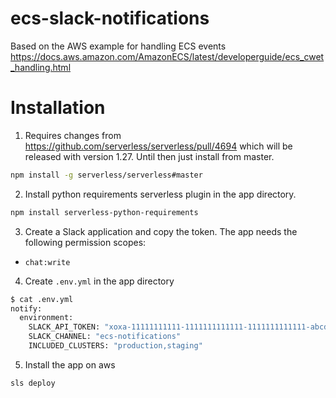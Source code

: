 # ecs-slack-notifications
Based on the AWS example for handling ECS events https://docs.aws.amazon.com/AmazonECS/latest/developerguide/ecs_cwet_handling.html

# Installation
1. Requires changes from https://github.com/serverless/serverless/pull/4694 which
will be released with version 1.27. Until then just install from master.
```bash
npm install -g serverless/serverless#master
```

2. Install python requirements serverless plugin in the app directory.
```bash
npm install serverless-python-requirements
```

3. Create a Slack application and copy the token. The app needs the following permission scopes:
- `chat:write`

4. Create `.env.yml` in the app directory
```bash
$ cat .env.yml
notify:
  environment:
    SLACK_API_TOKEN: "xoxa-11111111111-1111111111111-1111111111111-abcd3abcd3abcd3abcd3abcd3abcd3123"
    SLACK_CHANNEL: "ecs-notifications"
    INCLUDED_CLUSTERS: "production,staging"
```

5. Install the app on aws
```bash
sls deploy
```